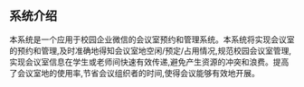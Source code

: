 ## 系统介绍

本系统是一个应用于校园企业微信的会议室预约和管理系统。本系统将实现会议室的预约和管理,及时准确地得知会议室地空闲/预定/占用情况,规范校园会议室管理,实现会议室信息在学生或老师间快速有效传递,避免产生资源的冲突和浪费。提高了会议室地的使用率,节省会议组织者的时间,使得会议能够有效地开展。